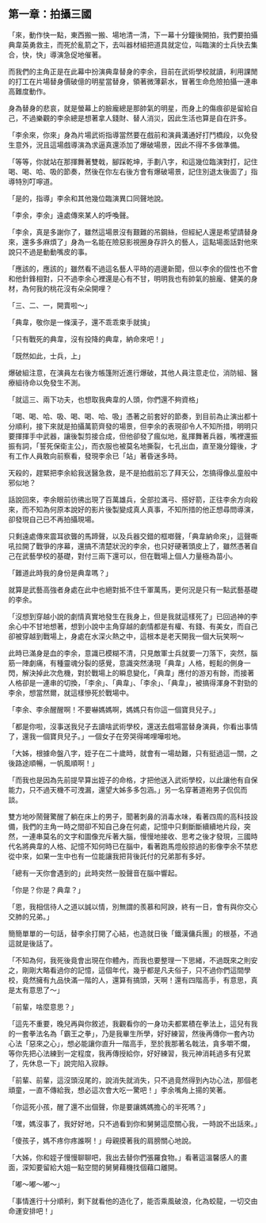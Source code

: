 ## 第一章：拍攝三國

「來，動作快一點，東西搬一搬、場地清一清，下一幕十分鐘後開拍，我們要拍攝典韋英勇救主，而死於亂箭之下，去叫器材組把道具就定位，叫臨演的士兵快去集合，快，快」導演急促地催著。

而我們的主角正是在此幕中扮演典韋替身的李余，目前在武術學校就讀，利用課閒的打工在片場替身價破億的明星當替身，領著微薄薪水，冒著生命危險拍攝一連串高難度動作。

身為替身的悲哀，就是螢幕上的臉龐總是那帥氣的明星，而身上的傷痕卻是留給自己，不過樂觀的李余總是想著拿人錢財、替人消災，因此生活也算是自在許多。

「李余來，你來」身為片場武術指導當然要在戲前和演員溝通好打鬥橋段，以免發生意外，況且這場戲導演為求逼真還添加了爆破場景，因此不得不多做準備。

「等等，你就站在那揮舞著雙戟，腳踩乾坤，手劃八字，和這幾位臨演對打，記住喝、喝、哈、吸的節奏，然後在你左右後方會有爆破場景，記住別退太後面了」指導特別叮嚀道。

「是的，指導」李余和其他幾位臨演異口同聲地說。

「李余，李余」遠處傳來某人的呼喚聲。

「李余，真是多謝你了，雖然這場景沒有艱難的吊鋼絲，但經紀人還是希望請替身來，還多多麻煩了」身為一名能在險惡影視圈身存許久的藝人，這點場面話對他來說只不過是動動嘴皮的事。

「應該的，應該的」雖然看不過這名藝人平時的週邊新聞，但以李余的個性也不會和他針鋒相對，只不過李余心裡還是心有不甘，明明我也有帥氣的臉龐、健美的身材，為何我的桃花沒有朵朵開哩？

「三、二、一，開賣啦〜」

「典韋，敬你是一條漢子，還不乖乖束手就擒」

「只有戰死的典韋，沒有投降的典韋，納命來吧！」

「既然如此，士兵，上」

爆破組注意，在演員左右後方帳篷附近進行爆破，其他人員注意走位，消防組、醫療組待命以免發生不測。

「就這三、兩下功夫，也想取我典韋的人頭，你們還不夠資格」

「喝、喝、哈、吸、喝、喝、哈、吸」憑著之前套好的節奏，到目前為止演出都十分順利，接下來就是拍攝萬箭齊發的場景，但李余的表現卻令人不知所措，明明只要揮揮手中武器，讓後製剪接合成，但他卻發了瘋似地，亂揮舞著兵器，嘴裡還振振有詞，「誓死保衛主公」，而衣服也被莫名地撕裂，七孔出血，直至幾分鐘後，才有工作人員敢向前察看，發現李余已「站」著昏迷多時。

天殺的，趕緊把李余給我送醫急救，是不是拍戲前忘了拜天公，怎搞得像乩童般中邪似地？

話說回來，李余眼前彷彿出現了百萬雄兵，全部拉滿弓、搭好箭，正往李余方向殺來，而不知為何原本說好的影片後製變成真人真事，不知所措的他正想尋問導演，卻發現自己已不再拍攝現場。

只剩遠處傳來震耳欲聾的馬蹄聲，以及兵器交錯的框啷聲，「典韋納命來」，這聲嘶吼拉開了戰爭的序幕，還搞不清楚狀況的李余，也只好硬著頭皮上了，雖然憑著自己在武藝學校的基礎，對付三兩下還可以，但在戰場上個人力量極為苗小。

「難道此時我的身份是典韋嗎？」

就算是武藝高強者身處在此中也絕對抵不住千軍萬馬，更何況是只有一點武藝基礎的李余。

「沒想到穿越小說的劇情真實地發生在我身上，但是我就這樣死了」已回過神的李余心中不甘地想著，想到小說中主角穿越的劇情都是有權、有錢、有美女，而自己卻被穿越到戰場上，身處在水深火熱之中，這根本是老天開我一個大玩笑啊〜

此時已滿身是血的李余，意識已模糊不清，只見敵軍士兵就要一刀落下，突然，腦筋一陣劇痛，有種靈魂分裂的感覺，意識突然湧現「典韋」人格，輕鬆的側身一閃，解決掉此次危機，對於戰場上的瞬息變化，「典韋」應付的游刃有餘，而接著人格卻是一連串的切換，「李余」、「典韋」、「李余」、「典韋」，被搞得渾身不對勁的李余，想當然爾，就這樣慘死於戰場中。

「李余、李余醒醒啊！不要嚇媽媽啊，媽媽只有你這一個寶貝兒子。」

「都是你啦，沒事送我兒子去讀啥武術學校，還送去戲場當替身演員，你看出事情了，還我一個寶貝兒子。」一個女子在旁哭得唏哩嘩啦地。

「大姊，根據命盤八字，姪子在二十歲時，就會有一場劫難，只有挺過這一關，之後路途順暢，一帆風順啊！」

「而我也是因為先前提早算出姪子的命格，才把他送入武術學校，以此讓他有自保能力，只不過天機不可洩漏，還望大姊多多包涵。」另一名穿著道袍男子侃侃而談。

雙方地吵鬧聲驚醒了躺在床上的男子，聞著刺鼻的消毒水味，看著四周的高科技設備，我們的主角一時之間卻不知自己身在何處，記憶中只剩斷斷續續地片段，突然，一連串莫名的文字和圖像充斥著大腦，慢慢地接收、思考之後才發現，三國時代名將典韋的人格、記憶不知何時已在腦中，看著跑馬燈般掠過的影像李余不禁悲從中來，如果一生中也有一位能讓我把背後託付的兄弟那有多好。

「總有一天你會遇到的」此時突然一股聲音在腦中響起。

「你是？你是？典韋？」

「恩，我相信待人之道以誠以情，別無謂的羨慕和阿諛，終有一日，會有與你交心交肺的兄弟。」

簡簡單單的一句話，替李余打開了心結，也造就日後「鐵漢傭兵團」的根基，不過這就是後話了。

「不知為何，我死後竟會出現在你體內，而我也要整理一下思緒，不過既來之則安之，剛剛大略看過你的記憶，這個年代，幾乎都是凡夫俗子，只不過你們這間學校，竟然擁有九品快滿一階的人，還算有搞頭，天啊！還有四階高手，有意思，真是太有意思了〜」

「前輩，啥麼意思？」

「這先不重要，晚兒再與你敘述，我觀看你的一身功夫都累積在拳法上，這兒有我的一套拳法名為「霸王之拳」，乃是我畢生所學，好好練習，然後再傳你一套內功心法「惡來之心」，想必能讓你直升一階高手，至於我那著名戟法，貪多嚼不爛，等你先把心法練到一定程度，我再傳授給你，好好練習，我元神消耗過多有兒累了，先休息一下」說完陷入寂靜。

「前輩、前輩，這沒頭沒尾的，說消失就消失，只不過竟然得到內功心法，那個老頑童，一直不傳給我，想必這次會大吃一驚吧！」李余嘴角上揚的笑著。

「你這死小孩，醒了還不出個聲，你是要讓媽媽擔心的半死嗎？」

「嘿，媽沒事了，我好好地，只不過看到你和舅舅這麼關心我，一時說不出話來。」

「傻孩子，媽不疼你疼誰啊！」母親摸著我的肩膀關心地說。

「大姊，你和姪子慢慢聊聊吧，我出去替你們張羅食物。」看著這溫馨感人的畫面，深知要留給大姐一點空間的舅舅藉機找個藉口離開。

「嘟〜嘟〜嘟〜」

「事情進行十分順利，剩下就看他的造化了，能否乘風破浪，化為蛟龍，一切交由命運安排吧！」
